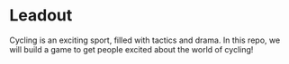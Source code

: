 # Leadout
Cycling is an exciting sport, filled with tactics and drama.  In this repo, we will build a game to get people excited about the world of cycling!

